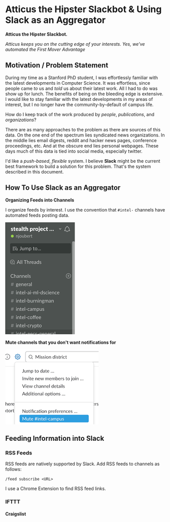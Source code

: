 # Atticus the Hipster Slackbot & Using Slack as an Aggregator

**Atticus the Hipster Slackbot.** 

_Atticus keeps you on the cutting edge of your interests. Yes, we've automated the First Mover Advantage_

## Motivation / Problem Statement

During my time as a Stanford PhD student, I was effortlessly familiar with the latest developments in Computer Science. It was effortless, since people came _to_ us and _told_ us about their latest work. All I had to do was show up for lunch. The benefits of being on the bleeding edge is extensive. I would like to stay familiar with the latest developments in my areas of interest, but I no longer have the community-by-default of campus life. 

How do I keep track of the work produced by *people*, *publications*, and *organizations*?

There are as many approaches to the problem as there are sources of this data. On the one end of the spectrum lies syndicated news organizations. In the middle lies email digests, reddit and hacker news pages, conference proceedings, etc. And at the obscure end lies personal webpages. These days much of this data is tied into social media, especially twitter. 

I'd like a *push-based*, *flexible* system. I believe **Slack** might be the current best framework to build a solution for this problem. That's the system described in this document.

## How To Use Slack as an Aggregator

**Organizing Feeds into Channels**

I organize feeds by interest. I use the convention that `#intel-` channels have automated feeds posting data.  

![](https://raw.githubusercontent.com/njoubert/atticus-bot/master/assets/slack-channels-01.png)

**Mute channels that you don't want notifications for**

![](https://github.com/njoubert/atticus-bot/blob/master/assets/slack-mute.png)

## Feeding Information into Slack

### RSS Feeds

RSS feeds are natively supported by Slack. Add RSS feeds to channels as follows:

```
/feed subscribe <URL>
```

I use a Chrome Extension to find RSS feed links.

### IFTTT 

#### Craigslist

